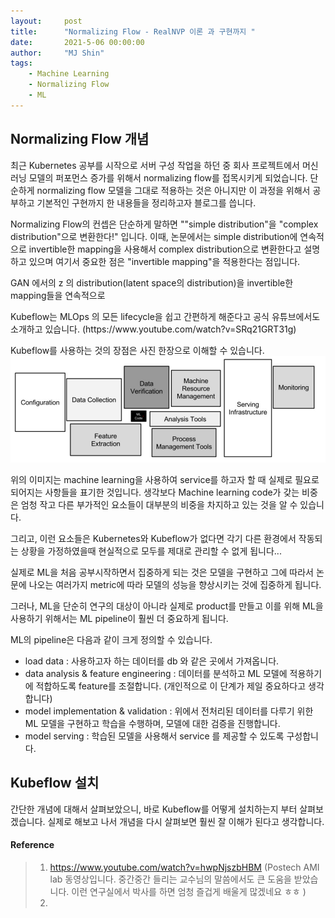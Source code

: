 ```yaml
---
layout:     post
title:      "Normalizing Flow - RealNVP 이론 과 구현까지 "
date:       2021-5-06 00:00:00
author:     "MJ Shin"
tags:
    - Machine Learning
    - Normalizing Flow
    - ML
---
```

## Normalizing Flow 개념 

<p> 최근 Kubernetes 공부를 시작으로 서버 구성 작업을 하던 중 회사 프로젝트에서 머신러닝 모델의 퍼포먼스 증가를 위해서 normalizing flow를 접목시키게 되었습니다. 단순하게 normalizing flow 모델을 그대로 적용하는 것은 아니지만 이 과정을 위해서 공부하고 기본적인 구현까지 한 내용들을 정리하고자 블로그를 씁니다. 

<p> Normalizing Flow의 컨셉은 단순하게 말하면 ""simple distribution"을 "complex distribution"으로 변환한다!" 입니다. 이때, 논문에서는 simple distribution에 연속적으로 invertible한 mapping을 사용해서 complex distribution으로 변환한다고 설명하고 있으며 여기서 중요한 점은 "invertible mapping"을 적용한다는 점입니다. 

<p> GAN 에서의 z 의 distribution(latent space의 distribution)을 invertible한 mapping들을 연속적으로 

<p> Kubeflow는 MLOps 의 모든 lifecycle을 쉽고 간편하게 해준다고 공식 유튜브에서도 소개하고 있습니다. (https://www.youtube.com/watch?v=SRq21GRT31g)

<p> Kubeflow를 사용하는 것의 장점은 사진 한장으로 이해할 수 있습니다. 

<img src="https://github.com/170928/170928.github.io/blob/master/_images/ml_operation_overview.png?raw=true">

<p> 위의 이미지는 machine learning을 사용하여 service를 하고자 할 때 실제로 필요로 되어지는 사항들을 표기한 것입니다. 생각보다 Machine learning code가 갖는 비중은 엄청 작고 다른 부가적인 요소들이 대부분의 비중을 차지하고 있는 것을 알 수 있습니다. 

<p> 그리고, 이런 요소들은 Kubernetes와 Kubeflow가 없다면 각기 다른 환경에서 작동되는 상황을 가정하였을때 현실적으로 모두를 제대로 관리할 수 없게 됩니다...

<p> 실제로 ML을 처음 공부시작하면서 집중하게 되는 것은 모델을 구현하고 그에 따라서 논문에 나오는 여러가지 metric에 따라 모델의 성능을 향상시키는 것에 집중하게 됩니다. 

<p> 그러나, ML을 단순히 연구의 대상이 아니라 실제로 product를 만들고 이를 위해 ML을 사용하기 위해서는 ML pipeline이 훨씬 더 중요하게 됩니다.

<p> ML의 pipeline은 다음과 같이 크게 정의할 수 있습니다. 

+ load data : 사용하고자 하는 데이터를 db 와 같은 곳에서 가져옵니다. 
+ data analysis & feature engineering : 데이터를 분석하고 ML 모델에 적용하기에 적합하도록 feature를 조절합니다. (개인적으로 이 단계가 제일 중요하다고 생각합니다)
+ model implementation & validation : 위에서 전처리된 데이터를 다루기 위한 ML 모델을 구현하고 학습을 수행하며, 모델에 대한 검증을 진행합니다.
+ model serving : 학습된 모델을 사용해서 service 를 제공할 수 있도록 구성합니다. 



## Kubeflow 설치

<p> 간단한 개념에 대해서 살펴보았으니, 바로 Kubeflow를 어떻게 설치하는지 부터 살펴보겠습니다. 실제로 해보고 나서 개념을 다시 살펴보면 훨씬 잘 이해가 된다고 생각합니다.

<p> 



#### Reference 
>1. https://www.youtube.com/watch?v=hwpNjszbHBM (Postech AMI lab 동영상입니다. 중간중간 들리는 교수님의 말씀에서도 큰 도움을 받았습니다. 이런 연구실에서 박사를 하면 엄청 즐겁게 배울게 많겠네요 ㅎㅎ )
>2. 